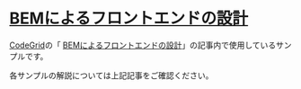 # [BEMによるフロントエンドの設計](https://app.codegrid.net/entry/bem-basic-2)

[CodeGrid](http://www.codegrid.net/)の「 [BEMによるフロントエンドの設計](https://app.codegrid.net/entry/bem-basic-2)」の記事内で使用しているサンプルです。

各サンプルの解説については上記記事をご確認ください。